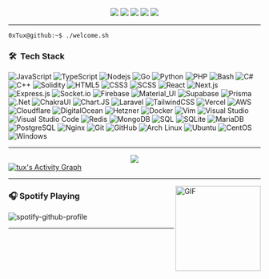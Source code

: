 <p align="center">
   <a href="https://www.facebook.com/0xtux" target="_blank"><img src="https://img.shields.io/badge/-Facebook-0D1117?style=for-the-badge&logo=facebook&logoColor=ff3c74"></a>
    <a href="https://steamcommunity.com/id/0xtux" target="_blank"><img src="https://img.shields.io/badge/-Steam-0D1117?style=for-the-badge&logo=steam&logoColor=ff3c74"></a>
   <a href="https://www.reddit.com/user/0xtux" target="_blank"><img src="https://img.shields.io/badge/-Reddit-0D1117?style=for-the-badge&logo=reddit&logoColor=ff3c74"></a>
   <a href="https://discord.gg/jwGRprex4C" target="_blank"><img src="https://img.shields.io/badge/-Discord-0D1117?style=for-the-badge&logo=discord&logoColor=ff3c74"></a>
   <a href="mailto:0xTux@pm.me" target="_blank"><img src="https://img.shields.io/badge/-Email-0D1117?style=for-the-badge&logo=gmail&logoColor=ff3c74"></a>
</p>

---

```console
0xTux@github:~$ ./welcome.sh
```

### 🛠 &nbsp;Tech Stack

![JavaScript](https://img.shields.io/badge/-JavaScript-black?style=flat-square&logo=javascript)
![TypeScript](https://img.shields.io/badge/-TypeScript-black?style=flat-square&logo=typescript)
![Nodejs](https://img.shields.io/badge/-Nodejs-black?style=flat-square&logo=Node.js)
![Go](https://img.shields.io/badge/-Go-black?style=flat-square&logo=go)
![Python](https://img.shields.io/badge/-Python-black?style=flat-square&logo=python)
![PHP](https://img.shields.io/badge/-PHP-black?style=flat-square&logo=PHP)
![Bash](https://img.shields.io/badge/-Bash-black?style=flat-square&logo=gnu-bash)
![C#](https://img.shields.io/badge/-CSharp-black?style=flat-square&logo=csharp)
![C++](https://img.shields.io/badge/-C++-black?style=flat-square&logo=c)
![Solidity](https://img.shields.io/badge/-Solidity-black?style=flat-square&logo=solidity)
![HTML5](https://img.shields.io/badge/-HTML5-black?style=flat-square&logo=html5&logoColor=white)
![CSS3](https://img.shields.io/badge/-CSS3-black?style=flat-square&logo=css3)
![SCSS](https://img.shields.io/badge/-SCSS-black?style=flat-square&logo=SASS)
![React](https://img.shields.io/badge/-React-black?style=flat-square&logo=react)
![Next.js](https://img.shields.io/badge/-Next-black?style=flat-square&logo=Next.js)
![Express.js](https://img.shields.io/badge/-Express-black?style=flat-square&logo=express)
![Socket.io](https://img.shields.io/badge/-Socket-black?style=flat-square&logo=socket.io)
![Firebase](https://img.shields.io/badge/-Firebase-black?style=flat-square&logo=Firebase)
![Material_UI](https://img.shields.io/badge/-Material_UI-black?style=flat-square&logo=material-ui)
![Supabase](https://img.shields.io/badge/-Supabase-black?style=flat-square&logo=supabase)
![Prisma](https://img.shields.io/badge/-Prisma-black?style=flat-square&logo=prisma)
![.Net](https://img.shields.io/badge/-.Net-black?style=flat-square&logo=.net)
![ChakraUI](https://img.shields.io/badge/-Chakra_UI-black?style=flat-square&logo=chakraui)
![Chart.JS](https://img.shields.io/badge/-chart.js-black?style=flat-square&logo=chart.js)
![Laravel](https://img.shields.io/badge/-Laravel-black?style=flat-square&logo=laravel)
![TailwindCSS](https://img.shields.io/badge/-Tailwind_CSS-black?style=flat-square&logo=tailwindcss)
![Vercel](https://img.shields.io/badge/-Vercel-black?style=flat-square&logo=vercel)
![AWS](https://img.shields.io/badge/-AWS-black?style=flat-square&logo=amazon-aws)
![Cloudflare](https://img.shields.io/badge/-Cloudflare-black?style=flat-square&logo=cloudflare)
![DigitalOcean](https://img.shields.io/badge/-DigitalOcean-black?style=flat-square&logo=digitalocean)
![Hetzner](https://img.shields.io/badge/-Hetzner-black?style=flat-square&logo=hetzner)
![Docker](https://img.shields.io/badge/-Docker-black?style=flat-square&logo=docker)
![Vim](https://img.shields.io/badge/-Vim-black?style=flat-square&logo=Vim)
![Visual Studio](https://img.shields.io/badge/-Visual_Studio-black?style=flat-square&logo=visual-studio)
![Visual Studio Code](https://img.shields.io/badge/-Visual_Studio_Code-black?style=flat-square&logo=visual-studio-code)
![Redis](https://img.shields.io/badge/-Redis-black?style=flat-square&logo=redis)
![MongoDB](https://img.shields.io/badge/-MongoDB-black?style=flat-square&logo=mongodb)
![SQL](https://img.shields.io/badge/-SQL-black?style=flat-square&logo=mysql)
![SQLite](https://img.shields.io/badge/-SQLite-black?style=flat-square&logo=sqlite)
![MariaDB](https://img.shields.io/badge/-MariaDB-black?style=flat-square&logo=mariadb)
![PostgreSQL](https://img.shields.io/badge/-PostgreSQL-black?style=flat-square&logo=postgresql)
![Nginx](https://img.shields.io/badge/-Nginx-black?style=flat-square&logo=nginx)
![Git](https://img.shields.io/badge/-Git-black?style=flat-square&logo=git)
![GitHub](https://img.shields.io/badge/-GitHub-black?style=flat-square&logo=github)
![Arch Linux](https://img.shields.io/badge/-Arch_Linux-black?style=flat-square&logo=arch-linux)
![Ubuntu](https://img.shields.io/badge/-Ubuntu-black?style=flat-square&logo=ubuntu)
![CentOS](https://img.shields.io/badge/-CentOS-black?style=flat-square&logo=centos)
![Windows](https://img.shields.io/badge/-Windows-black?style=flat-square&logo=windows)

---

<div align="center">
<img src="https://github-readme-streak-stats.herokuapp.com?user=0xTux&theme=dark-smoky&date_format=M%20j%5B%2C%20Y%5D&background=0D1117&ring=FF3C74&currStreakNum=FFFFFF&dates=FF3C74&sideLabels=FFFFFF&fire=FF3C74&sideNums=FFFFFF&currStreakLabel=62C4FF&border=FF3C74"/>
</div>

<div>
    <a href="#"><img alt="tux's Activity Graph" src="https://github-readme-activity-graph.cyclic.app/graph?username=0xTux&custom_title=tux%27s%20Contribution%20Graph&bg_color=0D1117&color=ff3c74&line=FFFFFF&point=ff3c74&hide_border=true" /></a>
<div> 

---

<img align="right" alt="GIF" height="170px" src="https://media.giphy.com/media/J5B1Y8QZnzXXbLQIBu/giphy.gif" />

### 🎧 Spotify Playing

![spotify-github-profile](https://spotify-github-profile.vercel.app/api/view?uid=irvd4a80l4m2v7k2gy3fct4j5&cover_image=true&theme=novatorem&bar_color=ff3c74&bar_color_cover=false)

---
